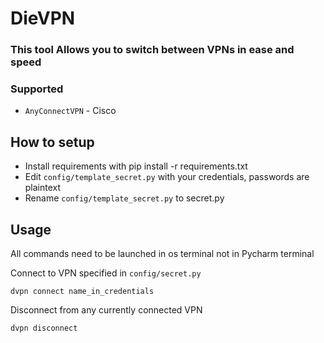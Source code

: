 # DieVPN

### This tool Allows you to switch between VPNs in ease and speed

### Supported

* `AnyConnectVPN` - Cisco

## How to setup

* Install requirements with pip install -r requirements.txt
* Edit `config/template_secret.py` with your credentials, passwords are plaintext
* Rename `config/template_secret.py` to secret.py

## Usage
All commands need to be launched in os terminal not in Pycharm terminal

Connect to VPN specified in `config/secret.py`

```
dvpn connect name_in_credentials
```

Disconnect from any currently connected VPN
```
dvpn disconnect
```
